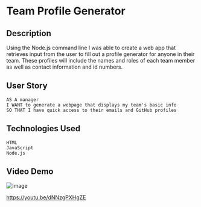 # Team Profile Generator

## Description
Using the Node.js command line I was able to create a web app that retrieves input from the user to fill out a profile generator for anyone in their team. These profiles will include the names and roles of each team member as well as contact information and id numbers.

## User Story

```
AS A manager
I WANT to generate a webpage that displays my team's basic info
SO THAT I have quick access to their emails and GitHub profiles
```

## Technologies Used
```
HTML
JavaScript
Node.js
```

## Video Demo
![image](https://user-images.githubusercontent.com/88997322/140797059-6815b95e-471f-42be-8543-0220b3d8c6bb.png)


https://youtu.be/dNNzgPXHgZE
